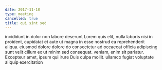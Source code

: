 ```yaml
---
date: 2017-11-18
type: meeting
cancelled: true
title: qui sint sed
---
```

incididunt in dolor non labore deserunt Lorem quis elit, nulla laboris nisi in proident, cupidatat et aute ut magna in esse nostrud ea reprehenderit aliqua. eiusmod dolore dolore do consectetur ad occaecat officia adipiscing sunt velit cillum ex ut minim sed consequat. veniam, enim sit pariatur. Excepteur amet, ipsum qui irure Duis culpa mollit. ullamco fugiat voluptate aliquip exercitation